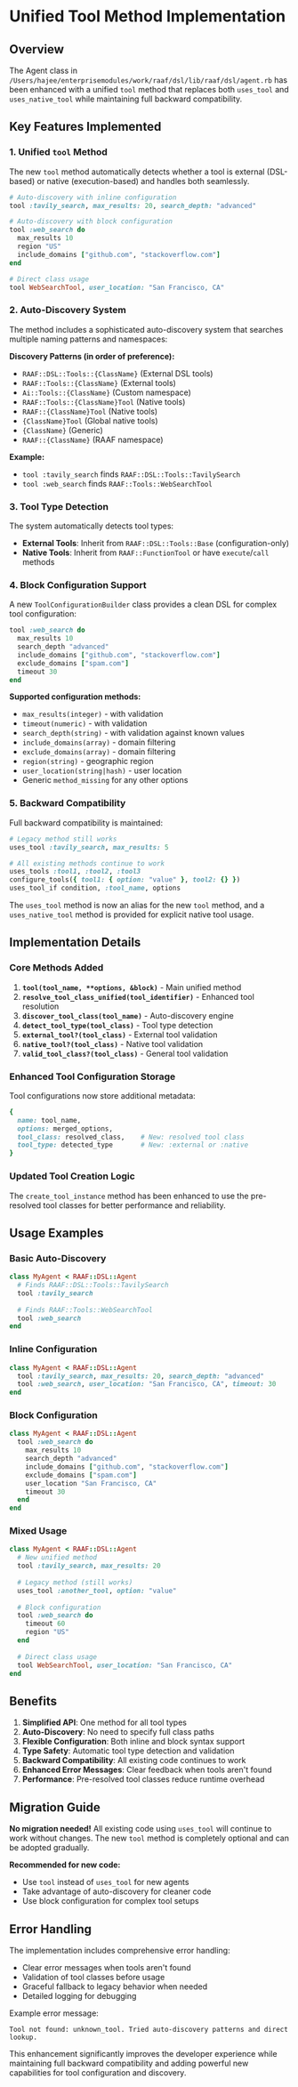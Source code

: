 # Unified Tool Method Implementation

## Overview

The Agent class in `/Users/hajee/enterprisemodules/work/raaf/dsl/lib/raaf/dsl/agent.rb` has been enhanced with a unified `tool` method that replaces both `uses_tool` and `uses_native_tool` while maintaining full backward compatibility.

## Key Features Implemented

### 1. Unified `tool` Method

The new `tool` method automatically detects whether a tool is external (DSL-based) or native (execution-based) and handles both seamlessly.

```ruby
# Auto-discovery with inline configuration
tool :tavily_search, max_results: 20, search_depth: "advanced"

# Auto-discovery with block configuration
tool :web_search do
  max_results 10
  region "US"
  include_domains ["github.com", "stackoverflow.com"]
end

# Direct class usage
tool WebSearchTool, user_location: "San Francisco, CA"
```

### 2. Auto-Discovery System

The method includes a sophisticated auto-discovery system that searches multiple naming patterns and namespaces:

**Discovery Patterns (in order of preference):**
- `RAAF::DSL::Tools::{ClassName}` (External DSL tools)
- `RAAF::Tools::{ClassName}` (External tools)
- `Ai::Tools::{ClassName}` (Custom namespace)
- `RAAF::Tools::{ClassName}Tool` (Native tools)
- `RAAF::{ClassName}Tool` (Native tools)
- `{ClassName}Tool` (Global native tools)
- `{ClassName}` (Generic)
- `RAAF::{ClassName}` (RAAF namespace)

**Example:**
- `tool :tavily_search` finds `RAAF::DSL::Tools::TavilySearch`
- `tool :web_search` finds `RAAF::Tools::WebSearchTool`

### 3. Tool Type Detection

The system automatically detects tool types:

- **External Tools**: Inherit from `RAAF::DSL::Tools::Base` (configuration-only)
- **Native Tools**: Inherit from `RAAF::FunctionTool` or have `execute`/`call` methods

### 4. Block Configuration Support

A new `ToolConfigurationBuilder` class provides a clean DSL for complex tool configuration:

```ruby
tool :web_search do
  max_results 10
  search_depth "advanced"
  include_domains ["github.com", "stackoverflow.com"]
  exclude_domains ["spam.com"]
  timeout 30
end
```

**Supported configuration methods:**
- `max_results(integer)` - with validation
- `timeout(numeric)` - with validation
- `search_depth(string)` - with validation against known values
- `include_domains(array)` - domain filtering
- `exclude_domains(array)` - domain filtering
- `region(string)` - geographic region
- `user_location(string|hash)` - user location
- Generic `method_missing` for any other options

### 5. Backward Compatibility

Full backward compatibility is maintained:

```ruby
# Legacy method still works
uses_tool :tavily_search, max_results: 5

# All existing methods continue to work
uses_tools :tool1, :tool2, :tool3
configure_tools({ tool1: { option: "value" }, tool2: {} })
uses_tool_if condition, :tool_name, options
```

The `uses_tool` method is now an alias for the new `tool` method, and a `uses_native_tool` method is provided for explicit native tool usage.

## Implementation Details

### Core Methods Added

1. **`tool(tool_name, **options, &block)`** - Main unified method
2. **`resolve_tool_class_unified(tool_identifier)`** - Enhanced tool resolution
3. **`discover_tool_class(tool_name)`** - Auto-discovery engine
4. **`detect_tool_type(tool_class)`** - Tool type detection
5. **`external_tool?(tool_class)`** - External tool validation
6. **`native_tool?(tool_class)`** - Native tool validation
7. **`valid_tool_class?(tool_class)`** - General tool validation

### Enhanced Tool Configuration Storage

Tool configurations now store additional metadata:

```ruby
{
  name: tool_name,
  options: merged_options,
  tool_class: resolved_class,    # New: resolved tool class
  tool_type: detected_type       # New: :external or :native
}
```

### Updated Tool Creation Logic

The `create_tool_instance` method has been enhanced to use the pre-resolved tool classes for better performance and reliability.

## Usage Examples

### Basic Auto-Discovery

```ruby
class MyAgent < RAAF::DSL::Agent
  # Finds RAAF::DSL::Tools::TavilySearch
  tool :tavily_search
  
  # Finds RAAF::Tools::WebSearchTool  
  tool :web_search
end
```

### Inline Configuration

```ruby
class MyAgent < RAAF::DSL::Agent
  tool :tavily_search, max_results: 20, search_depth: "advanced"
  tool :web_search, user_location: "San Francisco, CA", timeout: 30
end
```

### Block Configuration

```ruby
class MyAgent < RAAF::DSL::Agent
  tool :web_search do
    max_results 10
    search_depth "advanced"
    include_domains ["github.com", "stackoverflow.com"]
    exclude_domains ["spam.com"]
    user_location "San Francisco, CA"
    timeout 30
  end
end
```

### Mixed Usage

```ruby
class MyAgent < RAAF::DSL::Agent
  # New unified method
  tool :tavily_search, max_results: 20
  
  # Legacy method (still works)
  uses_tool :another_tool, option: "value"
  
  # Block configuration
  tool :web_search do
    timeout 60
    region "US"
  end
  
  # Direct class usage
  tool WebSearchTool, user_location: "San Francisco, CA"
end
```

## Benefits

1. **Simplified API**: One method for all tool types
2. **Auto-Discovery**: No need to specify full class paths
3. **Flexible Configuration**: Both inline and block syntax support
4. **Type Safety**: Automatic tool type detection and validation
5. **Backward Compatibility**: All existing code continues to work
6. **Enhanced Error Messages**: Clear feedback when tools aren't found
7. **Performance**: Pre-resolved tool classes reduce runtime overhead

## Migration Guide

**No migration needed!** All existing code using `uses_tool` will continue to work without changes. The new `tool` method is completely optional and can be adopted gradually.

**Recommended for new code:**
- Use `tool` instead of `uses_tool` for new agents
- Take advantage of auto-discovery for cleaner code
- Use block configuration for complex tool setups

## Error Handling

The implementation includes comprehensive error handling:

- Clear error messages when tools aren't found
- Validation of tool classes before usage
- Graceful fallback to legacy behavior when needed
- Detailed logging for debugging

Example error message:
```
Tool not found: unknown_tool. Tried auto-discovery patterns and direct lookup.
```

This enhancement significantly improves the developer experience while maintaining full backward compatibility and adding powerful new capabilities for tool configuration and discovery.